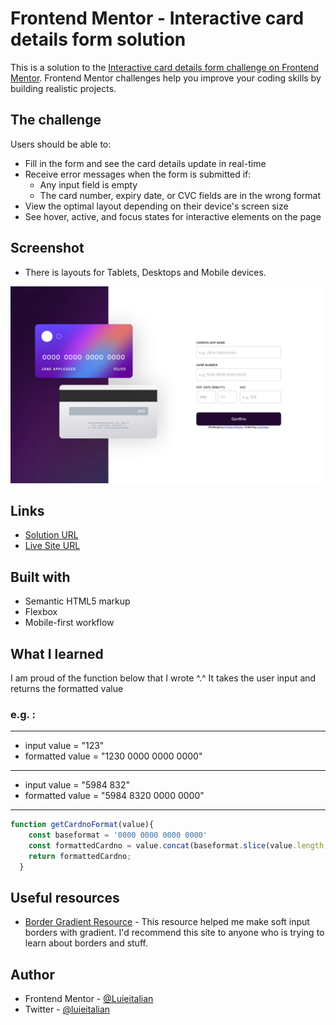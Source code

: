 # Frontend Mentor - Interactive card details form solution

This is a solution to the [Interactive card details form challenge on Frontend Mentor](https://www.frontendmentor.io/challenges/interactive-card-details-form-XpS8cKZDWw). Frontend Mentor challenges help you improve your coding skills by building realistic projects. 

## The challenge

Users should be able to:

- Fill in the form and see the card details update in real-time
- Receive error messages when the form is submitted if:
  - Any input field is empty
  - The card number, expiry date, or CVC fields are in the wrong format
- View the optimal layout depending on their device's screen size
- See hover, active, and focus states for interactive elements on the page

## Screenshot
- There is layouts for Tablets, Desktops and Mobile devices.

![](./screenshot.png)

## Links

- [Solution URL](https://www.frontendmentor.io/solutions/responsive-credit-card-form-with-pure-css-and-js-eQZusbO3Cd)
- [Live Site URL](https://luieitalian.github.io/interactive-c-details-form/)

## Built with

- Semantic HTML5 markup
- Flexbox
- Mobile-first workflow

## What I learned

I am proud of the function below that I wrote ^.^
It takes the user input and returns the formatted value

### e.g. :
- -------------------------------
- input value = "123"  
- formatted value = "1230 0000 0000 0000"

- -------------------------------
- input value = "5984 832"
- formatted value = "5984 8320 0000 0000"
---------------------------------

```js
function getCardnoFormat(value){
    const baseformat = '0000 0000 0000 0000'
    const formattedCardno = value.concat(baseformat.slice(value.length,baseformat.length));
    return formattedCardno;
  }
```

## Useful resources

- [Border Gradient Resource](https://codyhouse.co/nuggets/css-gradient-borders) - This resource helped me make soft input borders with gradient. I'd recommend this site to anyone who is trying to learn about borders and stuff.

## Author

- Frontend Mentor - [@Luieitalian](https://www.frontendmentor.io/profile/Luieitalian)
- Twitter - [@luieitalian](http://www.twitter.com/luieitalian)
